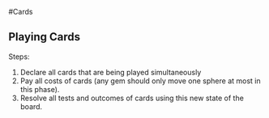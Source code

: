 #Cards

## Playing Cards
Steps:
1. Declare all cards that are being played simultaneously
2. Pay all costs of cards (any gem should only move one sphere at most in this phase).
3. Resolve all tests and outcomes of cards using this new state of the board.
